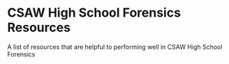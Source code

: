 # CSAW High School Forensics Resources
A list of resources that are helpful to performing well in CSAW High School Forensics
